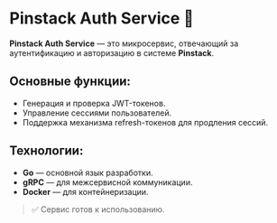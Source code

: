 # Pinstack Auth Service 🚪

**Pinstack Auth Service** — это микросервис, отвечающий за аутентификацию и авторизацию в системе **Pinstack**. 

## Основные функции:
- Генерация и проверка JWT-токенов.
- Управление сессиями пользователей.
- Поддержка механизма refresh-токенов для продления сессий.

## Технологии:
- **Go** — основной язык разработки.
- **gRPC** — для межсервисной коммуникации.
- **Docker** — для контейнеризации.

> ✅ Сервис готов к использованию.
